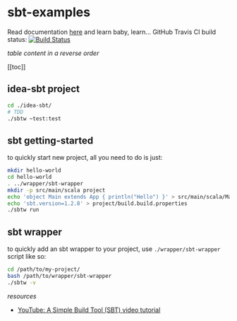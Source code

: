 # sbt-examples
Read documentation [here](https://daggerok.github.io/sbt-examples/) and learn baby, learn... GitHub Travis CI build status: [![Build Status](https://travis-ci.org/daggerok/sbt-examples.svg?branch=master)](https://travis-ci.org/daggerok/sbt-examples)

_table content in a reverse order_

[[toc]]

## idea-sbt project

```bash
cd ./idea-sbt/
# TDD
./sbtw ~test:test
```

## sbt getting-started

to quickly start new project, all you need to do is just:

```bash
mkdir hello-world
cd hello-world
. ../wrapper/sbt-wrapper
mkdir -p src/main/scala project
echo 'object Main extends App { println("Hello") }' > src/main/scala/Main.scala
echo 'sbt.version=1.2.8' > project/build.build.properties
./sbtw run
```

## sbt wrapper

to quickly add an sbt wrapper to your project, use `./wrapper/sbt-wrapper` script like so:

```bash
cd /path/to/my-project/
bash /path/to/wrapper/sbt-wrapper
./sbtw -v
```

_resources_

* [YouTube: A Simple Build Tool (SBT) video tutorial](https://www.youtube.com/watch?time_continue=41&v=LKkw140QmyU)

<!--
* [YouTube: Functional Programming Principles in Scala](https://www.youtube.com/channel/UC606CODOUaA3-E5LcC5yKAQ)
* [YouTube: Principles of Reactive Programming in Scala](https://www.youtube.com/playlist?list=PLMhMDErmC1TdBMxd3KnRfYiBV2ELvLyxN)
* [YouTube: Введение в язык программирования Scala](https://www.youtube.com/watch?v=EVz04VMtUfE)
-->
